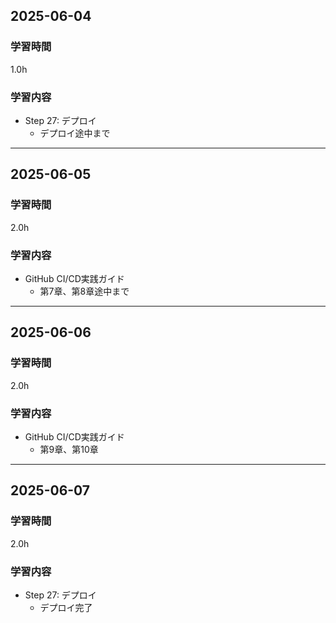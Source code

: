 ## 2025-06-04
### 学習時間
1.0h
### 学習内容
- Step 27: デプロイ
    - デプロイ途中まで
___
## 2025-06-05
### 学習時間
2.0h
### 学習内容
- GitHub CI/CD実践ガイド
    - 第7章、第8章途中まで
___
## 2025-06-06
### 学習時間
2.0h
### 学習内容
- GitHub CI/CD実践ガイド
    - 第9章、第10章
___
## 2025-06-07
### 学習時間
2.0h
### 学習内容
- Step 27: デプロイ
    - デプロイ完了
